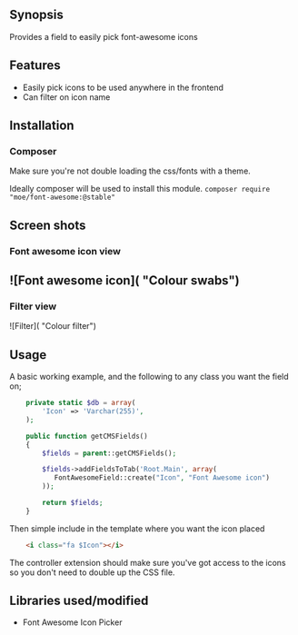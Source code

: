 ## Synopsis
Provides a field to easily pick font-awesome icons

## Features
* Easily pick icons to be used anywhere in the frontend
* Can filter on icon name

## Installation

### Composer
Make sure you're not double loading the css/fonts with a theme.

Ideally composer will be used to install this module. 
```composer require "moe/font-awesome:@stable"```

## Screen shots

### Font awesome icon view
![Font awesome icon]( "Colour swabs")
---------------------------------------
### Filter view
![Filter]( "Colour filter")


## Usage
A basic working example, and the following to any class you want the field on; 

```php
    private static $db = array(
        'Icon' => 'Varchar(255)',
    );

    public function getCMSFields()
    {
        $fields = parent::getCMSFields();

        $fields->addFieldsToTab('Root.Main', array(
           FontAwesomeField::create("Icon", "Font Awesome icon")
        ));

        return $fields;
    }
```

Then simple include in the template where you want the icon placed
```html
    <i class="fa $Icon"></i>  
```

The controller extension should make sure you've got access to the icons so you don't need to double up the CSS file. 

## Libraries used/modified
* Font Awesome Icon Picker
